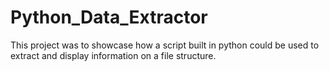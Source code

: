 # Python_Data_Extractor

This project was to showcase how a script built in python could be used to extract and display information on a file structure.

